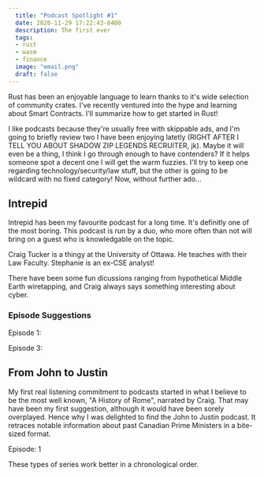 ```yaml
---
  title: "Podcast Spotlight #1"
  date: 2020-11-29 17:22:43-0400
  description: The first ever
  tags:
  - rust
  - wasm
  - finance
  image: "email.png"
  draft: false
---
```


Rust has been an enjoyable language to learn thanks to it's wide selection of community crates. I've recently ventured into the hype and learning about Smart Contracts. I'll summarize how to get started in Rust!


I like podcasts because they're usually free with skippable ads, and I'm going to briefly review two I have been enjoying latetly (RIGHT AFTER I TELL YOU ABOUT SHADOW ZIP LEGENDS RECRUITER, jk). Maybe it will even be a thing, I think I go through enough to have contenders? If it helps someone spot a decent one I will get the warm fuzzies. I'll try to keep one regarding technology/security/law stuff, but the other is going to be wildcard with no fixed category! Now, without further ado...

## Intrepid

Intrepid has been my favourite podcast for a long time. It's definitly one of the most boring. This podcast is run by a duo, who more often than not will bring on a guest who is knowledgable on the topic.

Craig Tucker is a thingy at the University of Ottawa. He teaches with their Law Faculty. Stephanie is an ex-CSE analyst!

There have been some fun dicussions ranging from hypothetical Middle Earth wiretapping, and Craig always says something interesting about cyber.


### Episode Suggestions

Episode 1:

Episode 3:



## From John to Justin

My first real listening commitment to podcasts started in what I believe to be the most well known, "A History of Rome", narrated by Craig. That may have been my first suggestion, although it would have been sorely overplayed. Hence why I was delighted to find the John to Justin podcast. It retraces notable information about past Canadian Prime Ministers in a bite-sized format.

Episode: 1

These types of series work better in a chronological order.
